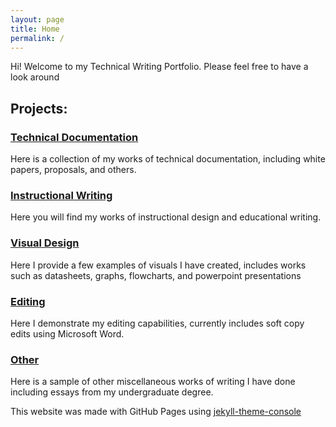 ```yaml
---
layout: page
title: Home
permalink: /
---
```


Hi! Welcome to my Technical Writing Portfolio. Please feel free to have a look around

## Projects:<br>

### [Technical Documentation][techdocs]

Here is a collection of my works of technical documentation, including white papers, proposals, and others.

### [Instructional Writing][instructions]

Here you will find my works of instructional design and educational writing.

### [Visual Design][visuals]

Here I provide a few examples of visuals I have created, includes works such as datasheets, graphs, flowcharts, and powerpoint presentations

### [Editing]

Here I demonstrate my editing capabilities, currently includes soft copy edits using Microsoft Word.

### [Other]

Here is a sample of other miscellaneous works of writing I have done including essays from my undergraduate degree.
<br>

This website was made with GitHub Pages using [jekyll-theme-console][console]<br>

[console]: https://b2a3e8.github.io/jekyll-theme-console-demo-light/
[techdocs]: https://unifiedtheories.github.io/techdocs
[instructions]: https://unifiedtheories.github.io/instructions
[visuals]: https://unifiedtheories.github.io/visuals
[editing]: https://unifiedtheories.github.io/editing
[other]: https://unifiedtheories.github.io/other

